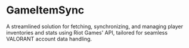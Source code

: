 # GameItemSync
A streamlined solution for fetching, synchronizing, and managing player inventories and stats using Riot Games' API, tailored for seamless VALORANT account data handling.
